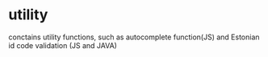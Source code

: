# utility
conctains utility functions, such as autocomplete function(JS) and Estonian id code validation (JS and JAVA)
